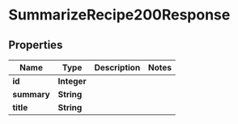 

# SummarizeRecipe200Response



## Properties

| Name | Type | Description | Notes |
|------------ | ------------- | ------------- | -------------|
|**id** | **Integer** |  |  |
|**summary** | **String** |  |  |
|**title** | **String** |  |  |



